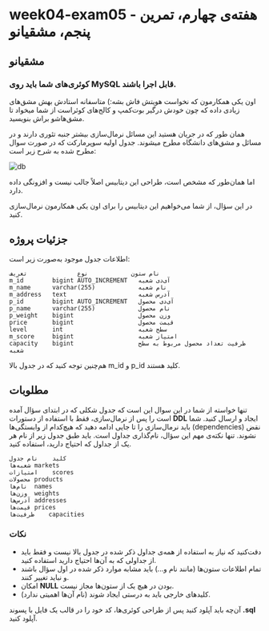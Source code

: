# week04-exam05 - هفته‌ی چهارم، تمرین پنجم، مشقیانو
## مشقیانو

### کوئری‌های شما باید روی MySQL قابل اجرا باشند.

اون یکی همکارمون که نخواست هویتش فاش بشه:) متاسفانه استادش بهش مشق‌های زیادی داده که چون خودش درگیر بوت‌کمپ و کالج‌های کوئراست از شما میخواد تا مشق‌هاشو براش بنویسید.

همان طور که در جریان هستید این مسائل نرمال‌سازی بیشتر جنبه تئوری دارند و در مسائل و مشق‌های دانشگاه مطرح میشوند. جدول اولیه سوپرمارکت که در صورت سوال مطرح شده به شرح زیر است:

![db](https://quera.ir/qbox/view/qDnGMwpFVZ/db.png)


اما همان‌طور که مشخص است، طراحی این دیتابیس اصلاً جالب نیست و افزونگی داده دارد.

در این سؤال، از شما می‌خواهیم این دیتابیس را برای اون یکی همکارمون نرمال‌سازی کنید.

## جزئیات پروژه
اطلاعات جدول موجود به‌صورت زیر است:

    نام ستون            نوع              تعریف
    m_id    	bigint AUTO_INCREMENT	آی‌دی شعبه
    m_name	    varchar(255)        	نام شعبه
    m_address	text                	آدرس شعبه
    p_id	    bigint AUTO_INCREMENT  	آی‌دی محصول
    p_name  	varchar(255)	        نام محصول
    p_weight	bigint	                وزن محصول
    price	    bigint	                قیمت محصول
    level   	int	                    سطح شعبه
    m_score	    bigint	                امتیاز شعبه
    capacity	bigint          	    ظرفیت تعداد محصول مربوط به سطح شعبه

هم‌چنین توجه کنید که در جدول بالا m_id و p_id کلید هستند.

## مطلوبات
تنها خواسته از شما در این سوال این است که جدول شکلی که در ابتدای سؤال آمده است را پس از نرمال‌سازی، فقط با استفاده از دستورات **DDL** ایجاد و ارسال کنید.
شما باید نرمال‌سازی را تا جایی ادامه دهید که هیچ‌کدام از وابستگی‌ها (dependencies) نقض نشوند.
تنها نکته‌ی مهم این سؤال، نام‌گذاری جداول است. باید طبق جدول زیر از نام هر یک از جداول که احتیاج دارید، استفاده کنید.

    کلید	نام جدول
    شعبه‌ها	markets
    امتیازات	scores
    محصولات	products
    نام‌ها	names
    وزن‌ها	weights
    آدرس‌ها	addresses
    قیمت‌ها	prices
    ظرفیت‌ها	capacities

### نکات
- دقت‌کنید که نیاز به استفاده از همه‌ی جداول ذکر شده در جدول بالا نیست و فقط باید از جداولی که به آن‌ها احتیاج دارید استفاده کنید.
- تمام اطلاعات ستون‌ها (مانند نام و...) باید مشابه موارد ذکر شده در اول سؤال باشند و نباید تغییر کنند.
- امکان **NULL** بودن در هیچ یک از ستون‌ها مجاز نیست.
- کلیدهای خارجی باید به درستی ایجاد شوند (نام آن‌ها اهمیتی ندارد).

آن‌چه باید آپلود کنید
پس از طراحی کوئری‌ها، کد خود را در قالب یک فایل با پسوند **.sql** آپلود کنید.
